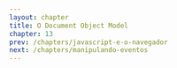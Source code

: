 ```yaml
---
layout: chapter
title: O Document Object Model
chapter: 13
prev: /chapters/javascript-e-o-navegador
next: /chapters/manipulando-eventos
---
```

